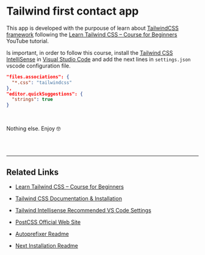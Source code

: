 # Tailwind first contact app

This app is developed with the purpouse of learn about [TailwindCSS framework](https://tailwindcss.com/) following the [Learn Tailwind CSS – Course for Beginners](https://www.youtube.com/watch?v=ft30zcMlFao) YouTube tutorial.

Is important, in order to follow this course, install the [Tailwind CSS IntelliSense](https://marketplace.visualstudio.com/items?itemName=bradlc.vscode-tailwindcss) in [Visual Studio Code](https://code.visualstudio.com/) and add the next lines in `settings.json` vscode configuration file.

```json
"files.associations": {
  "*.css": "tailwindcss"
},
"editor.quickSuggestions": {
  "strings": true
}
```
<br>

Nothing else. Enjoy 🤓

<br>
<br>

---

## Related Links 
* [Learn Tailwind CSS – Course for Beginners](https://www.youtube.com/watch?v=ft30zcMlFao)
* [Tailwind CSS Documentation & Installation](https://tailwindcss.com/docs/installation)
* [Tailwind Intellisense Recommended VS Code Settings](https://marketplace.visualstudio.com/items?itemName=bradlc.vscode-tailwindcss#recommended-vs-code-settings)
* [PostCSS Official Web Site](https://postcss.org/)
* [Autoprefixer Readme](https://github.com/postcss/autoprefixer#autoprefixer-)

* [Next Installation Readme](./docs/readme-next.md)